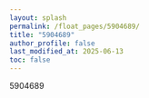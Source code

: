 ```yaml
---
layout: splash
permalink: /float_pages/5904689/
title: "5904689"
author_profile: false
last_modified_at: 2025-06-13
toc: false
---
```

 
5904689
